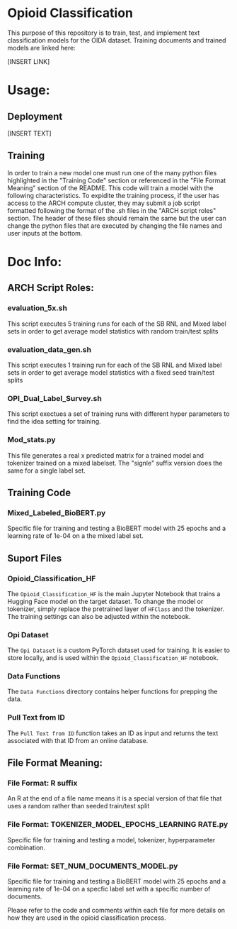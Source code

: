 # Opioid Classification

This purpose of this repository is to train, test, and implement text classification models for the OIDA dataset. Training documents and trained models are linked here:

[INSERT LINK]

# Usage: 
## Deployment

[INSERT TEXT]

## Training
In order to train a new model one must run one of the many python files highlighted in the "Training Code" section or referenced in the "File Format Meaning" section of the README. This code will train a model with the following characteristics. To expidite the training process, if the user has access to the ARCH compute cluster, they may submit a job script formatted following the format of the .sh files in the "ARCH script roles" section. The header of these files should remain the same but the user can change the python files that are executed by changing the file names and user inputs at the bottom.


# Doc Info: 

## ARCH Script Roles:

### evaluation_5x.sh
This script executes 5 training runs for each of the SB RNL and Mixed label sets in order to get average model statistics with random train/test splits

### evaluation_data_gen.sh
This script executes 1 training run for each of the SB RNL and Mixed label sets in order to get average model statistics with a fixed seed train/test splits

### OPI_Dual_Label_Survey.sh
This script exectues a set of training runs with different hyper parameters to find the idea setting for training.

### Mod_stats.py
This file generates a real x predicted matrix for a trained model and tokenizer trained on a mixed labelset. The "signle" suffix version does the same for a single label set.

## Training Code

### Mixed_Labeled_BioBERT.py
Specific file for training and testing a BioBERT model with 25 epochs and a learning rate of 1e-04 on a the mixed label set. 

## Suport Files

### Opioid_Classification_HF
The `Opioid_Classification_HF` is the main Jupyter Notebook that trains a Hugging Face model on the target dataset. To change the model or tokenizer, simply replace the pretrained layer of `HFClass` and the tokenizer. The training settings can also be adjusted within the notebook.

### Opi Dataset
The `Opi Dataset` is a custom PyTorch dataset used for training. It is easier to store locally, and is used within the `Opioid_Classification_HF` notebook.

### Data Functions
The `Data Functions` directory contains helper functions for prepping the data.

### Pull Text from ID
The `Pull Text from ID` function takes an ID as input and returns the text associated with that ID from an online database.

## File Format Meaning:

### File Format: R suffix
An R at the end of a file name means it is a special version of that file that uses a random rather than seeded train/test split 

### File Format: TOKENIZER_MODEL_EPOCHS_LEARNING RATE.py
Specific file for training and testing a model, tokenizer, hyperparameter combination.

### File Format: SET_NUM_DOCUMENTS_MODEL.py
Specific file for training and testing a BioBERT model with 25 epochs and a learning rate of 1e-04 on a specfic label set with a specific number of documents. 

Please refer to the code and comments within each file for more details on how they are used in the opioid classification process.

